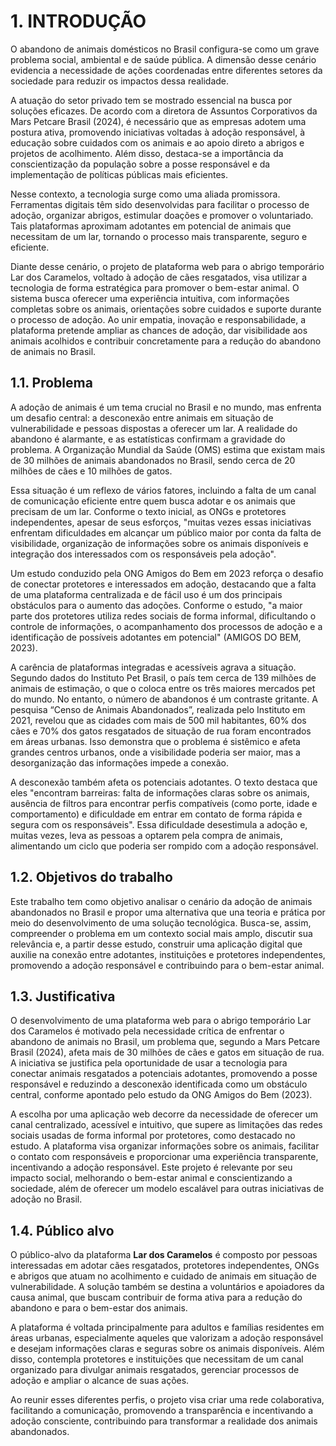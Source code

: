 # 1. INTRODUÇÃO

O abandono de animais domésticos no Brasil configura-se como um grave problema social, ambiental e de saúde pública. A dimensão desse cenário evidencia a necessidade de ações coordenadas entre diferentes setores da sociedade para reduzir os impactos dessa realidade.

A atuação do setor privado tem se mostrado essencial na busca por soluções eficazes. De acordo com a diretora de Assuntos Corporativos da Mars Petcare Brasil (2024), é necessário que as empresas adotem uma postura ativa, promovendo iniciativas voltadas à adoção responsável, à educação sobre cuidados com os animais e ao apoio direto a abrigos e projetos de acolhimento. Além disso, destaca-se a importância da conscientização da população sobre a posse responsável e da implementação de políticas públicas mais eficientes.

Nesse contexto, a tecnologia surge como uma aliada promissora. Ferramentas digitais têm sido desenvolvidas para facilitar o processo de adoção, organizar abrigos, estimular doações e promover o voluntariado. Tais plataformas aproximam adotantes em potencial de animais que necessitam de um lar, tornando o processo mais transparente, seguro e eficiente.

Diante desse cenário, o projeto de plataforma web para o abrigo temporário Lar dos Caramelos, voltado à adoção de cães resgatados, visa utilizar a tecnologia de forma estratégica para promover o bem-estar animal. O sistema busca oferecer uma experiência intuitiva, com informações completas sobre os animais, orientações sobre cuidados e suporte durante o processo de adoção. Ao unir empatia, inovação e responsabilidade, a plataforma pretende ampliar as chances de adoção, dar visibilidade aos animais acolhidos e contribuir concretamente para a redução do abandono de animais no Brasil.



## 1.1. Problema

  A adoção de animais é um tema crucial no Brasil e no mundo, mas enfrenta um desafio central: a desconexão entre animais em situação de vulnerabilidade e pessoas dispostas a oferecer um lar. A realidade do abandono é alarmante, e as estatísticas confirmam a gravidade do problema. A Organização Mundial da Saúde (OMS) estima que existam mais de 30 milhões de animais abandonados no Brasil, sendo cerca de 20 milhões de cães e 10 milhões de gatos.

Essa situação é um reflexo de vários fatores, incluindo a falta de um canal de comunicação eficiente entre quem busca adotar e os animais que precisam de um lar. Conforme o texto inicial, as ONGs e protetores independentes, apesar de seus esforços, "muitas vezes essas iniciativas enfrentam dificuldades em alcançar um público maior por conta da falta de visibilidade, organização de informações sobre os animais disponíveis e integração dos interessados com os responsáveis pela adoção".

Um estudo conduzido pela ONG Amigos do Bem em 2023 reforça o desafio de conectar protetores e interessados em adoção, destacando que a falta de uma plataforma centralizada e de fácil uso é um dos principais obstáculos para o aumento das adoções. Conforme o estudo, "a maior parte dos protetores utiliza redes sociais de forma informal, dificultando o controle de informações, o acompanhamento dos processos de adoção e a identificação de possíveis adotantes em potencial" (AMIGOS DO BEM, 2023).

A carência de plataformas integradas e acessíveis agrava a situação. Segundo dados do Instituto Pet Brasil, o país tem cerca de 139 milhões de animais de estimação, o que o coloca entre os três maiores mercados pet do mundo. No entanto, o número de abandonos é um contraste gritante. A pesquisa “Censo de Animais Abandonados”, realizada pelo Instituto em 2021, revelou que as cidades com mais de 500 mil habitantes, 60% dos cães e 70% dos gatos resgatados de situação de rua foram encontrados em áreas urbanas. Isso demonstra que o problema é sistêmico e afeta grandes centros urbanos, onde a visibilidade poderia ser maior, mas a desorganização das informações impede a conexão.

A desconexão também afeta os potenciais adotantes. O texto destaca que eles "encontram barreiras: falta de informações claras sobre os animais, ausência de filtros para encontrar perfis compatíveis (como porte, idade e comportamento) e dificuldade em entrar em contato de forma rápida e segura com os responsáveis". Essa dificuldade desestimula a adoção e, muitas vezes, leva as pessoas a optarem pela compra de animais, alimentando um ciclo que poderia ser rompido com a adoção responsável.


## 1.2. Objetivos do trabalho

Este trabalho tem como objetivo analisar o cenário da adoção de animais abandonados no Brasil e propor uma alternativa que una teoria e prática por meio do desenvolvimento de uma solução tecnológica. Busca-se, assim, compreender o problema em um contexto social mais amplo, discutir sua relevância e, a partir desse estudo, construir uma aplicação digital que auxilie na conexão entre adotantes, instituições e protetores independentes, promovendo a adoção responsável e contribuindo para o bem-estar animal.


## 1.3. Justificativa

O desenvolvimento de uma plataforma web para o abrigo temporário Lar dos Caramelos é motivado pela necessidade crítica de enfrentar o abandono de animais no Brasil, um problema que, segundo a Mars Petcare Brasil (2024), afeta mais de 30 milhões de cães e gatos em situação de rua. A iniciativa se justifica pela oportunidade de usar a tecnologia para conectar animais resgatados a potenciais adotantes, promovendo a posse responsável e reduzindo a desconexão identificada como um obstáculo central, conforme apontado pelo estudo da ONG Amigos do Bem (2023).

A escolha por uma aplicação web decorre da necessidade de oferecer um canal centralizado, acessível e intuitivo, que supere as limitações das redes sociais usadas de forma informal por protetores, como destacado no estudo. A plataforma visa organizar informações sobre os animais, facilitar o contato com responsáveis e proporcionar uma experiência transparente, incentivando a adoção responsável. Este projeto é relevante por seu impacto social, melhorando o bem-estar animal e conscientizando a sociedade, além de oferecer um modelo escalável para outras iniciativas de adoção no Brasil.

## 1.4. Público alvo

O público-alvo da plataforma **Lar dos Caramelos** é composto por pessoas interessadas em adotar cães resgatados, protetores independentes, ONGs e abrigos que atuam no acolhimento e cuidado de animais em situação de vulnerabilidade. A solução também se destina a voluntários e apoiadores da causa animal, que buscam contribuir de forma ativa para a redução do abandono e para o bem-estar dos animais.

A plataforma é voltada principalmente para adultos e famílias residentes em áreas urbanas, especialmente aqueles que valorizam a adoção responsável e desejam informações claras e seguras sobre os animais disponíveis. Além disso, contempla protetores e instituições que necessitam de um canal organizado para divulgar animais resgatados, gerenciar processos de adoção e ampliar o alcance de suas ações.

Ao reunir esses diferentes perfis, o projeto visa criar uma rede colaborativa, facilitando a comunicação, promovendo a transparência e incentivando a adoção consciente, contribuindo para transformar a realidade dos animais abandonados.

